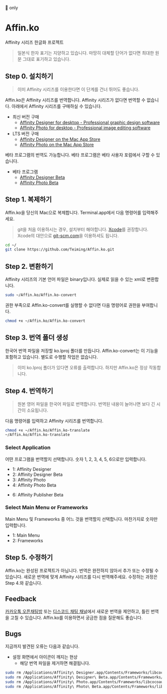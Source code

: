  only
# Affin.ko
Affinity 시리즈 한글화 프로젝트
>일본식 한자 표기는 지양하고 있습니다.
>마땅히 대체할 단어가 없다면 최대한 원문 그대로 표기하고 있습니다.

## Step 0. 설치하기
> 이미 Affinity 시리즈를 이용한다면 이 단계를 건너 뛰어도 좋습니다.

Affin.ko은 Affinity 시리즈를 번역합니다. Affinity 시리즈가 없다면 번역할 수 없습니다. 아래에서 Affinity 시리즈를 구매하실 수 있습니다.
* 최신 버전 구매
  * [Affinity Designer for desktop - Professional graphic design software](https://affinity.serif.com/designer/desktop)
  * [Affinity Photo for desktop - Professional image editing software](https://affinity.serif.com/photo/desktop)
  <!-- * [Affinity Publisher for desktop](https://affinity.serif.com/publisher/desktop) -->
* LTS 버전 구매
  * [Affinity Designer on the Mac App Store](https://itunes.apple.com/app/affinity-designer/id824171161)
  * [Affinity Photo on the Mac App Store](https://itunes.apple.com/app/affinity-photo/id824183456)
  <!-- * [Affinity Publisher on the Mac App Store](https://itunes.apple.com/app/affinity-publisher/id) -->
베타 프로그램의 번역도 가능합니다. 베타 프로그램은 베타 사용자 포럼에서 구할 수 있습니다.
* 베타 프로그램
  * [Affinity Designer Beta](https://affin.co/des17beta)
  * [Affinity Photo Beta](https://affin.co/photo17beta)
## Step 1. 복제하기
Affin.ko을 당신의 Mac으로 복제합니다. Terminal.app에서 다음 명령어를 입력해주세요.
> git을 처음 이용하시는 경우, 설치부터 해야합니다. [Xcode](https://itunes.apple.com/app/xcode/id497799835)를 권장합니다. Xcode의 대안으로 [git-scm.com](https://git-scm.com)을 이용하셔도 됩니다.

```sh
cd ~/
git clone https://github.com/Teiming/Affin.ko.git
```
## Step 2. 변환하기
Affinity 시리즈의 기본 언어 파일은 binary입니다. 실제로 읽을 수 있는 xml로 변환합니다.
```sh
sudo ~/Affin.ko/Affin.ko-convert
```
권한 부족으로 Affin.ko-convert를 실행할 수 없다면 다음 명령어로 권한을 부여합니다.
```sh
chmod +x ~/Affin.ko/Affin.ko-convert
```
## Step 3. 번역 폴더 생성
한국어 번역 파일을 저장할 ko.lproj 폴더를 만듭니다. Affin.ko-convert는 이 기능을 포함하고 있습니다. 별도로 수행할 작업은 없습니다.
> 이미 ko.lproj 폴더가 있다면 오류를 출력합니다. 하지만 Affin.ko은 정상 작동합니다.

## Step 4. 번역하기
> 원본 영어 파일을 한국어 파일로 번역합니다. 번역된 내용이 늘어나면 보다 긴 시간이 소요됩니다.

다음 명령어를 입력하고 Affinity 시리즈를 번역합니다.
```sh
chmod +x ~/Affin.ko/Affin.ko-translate
~/Affin.ko/Affin.ko-translate
```
### Select Application
어떤 프로그램을 번역할지 선택합니다. 숫자 1, 2, 3, 4, 5, 6으로만 입력합니다.
* 1: Affinity Designer
* 2: Affinity Designer Beta
* 3: Affinity Photo
* 4: Affinity Photo Beta
<!-- * 5: Affinity Publisher -->
* 6: Affinity Publisher Beta
### Select Main Menu or Frameworks
Main Menu 및 Frameworks 중 어느 것을 번역할지 선택합니다. 마찬가지로 숫자만 입력합니다.
* 1: Main Menu
* 2: Frameworks
## Step 5. 수정하기
Affin.ko는 완성된 프로젝트가 아닙니다. 번역은 완전하지 않아서 추가 또는 수정될 수 있습니다. 새로운 번역에 맞게 Affinity 시리즈를 다시 번역해주세요. 수정하는 과정은 Step 4.와 같습니다.
## Feedback
[카카오톡 오픈채팅방](https://open.kakao.com/o/gmcERP6) 또는 [디스코드 채팅 채널](https://discord.gg/Y2DGXE3)에서 새로운 번역을 제안하고, 틀린 번역을 고칠 수 있습니다. Affin.ko를 이용하면서 궁금한 점을 질문해도 좋습니다.
## Bugs
지금까지 발견된 오류는 다음과 같습니다.
* 설정 화면에서 아이콘이 깨지는 현상
  * 해당 번역 파일을 제거하면 해결됩니다.
```sh
sudo rm /Applications/Affinity\ Designer.app/Contents/Frameworks/libcocoaui.framework/Versions/A/Resources/ko.lproj/Preferences.nib
sudo rm /Applications/Affinity\ Designer\ Beta.app/Contents/Frameworks/libcocoaui.framework/Versions/A/Resources/ko.lproj/Preferences.nib
sudo rm /Applications/Affinity\ Photo.app/Contents/Frameworks/libcocoaui.framework/Versions/A/Resources/ko.lproj/Preferences.nib
sudo rm /Applications/Affinity\ Photo\ Beta.app/Contents/Frameworks/libcocoaui.framework/Versions/A/Resources/ko.lproj/Preferences.nib
```
